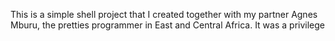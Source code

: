 This is a simple shell project that I created together with my partner Agnes Mburu, the pretties programmer in East and Central Africa. It was a privilege
